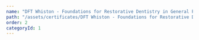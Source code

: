 ```yaml
---
name: "DFT Whiston - Foundations for Restorative Dentistry in General Practice: Part 1"
path: "/assets/certificates/DFT Whiston - Foundations for Restorative Dentistry in General.pdf"
order: 2
categoryId: 1
---
```


